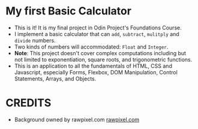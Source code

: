 # My first Basic Calculator
- This is it! It is my final project in Odin Project's 
Foundations Course.
- I implement a basic calculator that can `add`, 
`subtract`, `mulitply` and `divide` numbers. 
- Two kinds of numbers will accommodated: `Float` 
and `Integer`.
- **Note**: This project doesn't cover complex
computations including but not limited to exponentiation, 
square roots, and trigonometric functions.
- This is an application to all the fundamentals of
HTML, CSS and Javascript, especially Forms, Flexbox, 
DOM Manipulation, Control Statements, Arrays, and Objects. 

# CREDITS
- Background owned by rawpixel.com [rawpixel.com](https://www.freepik.com/free-vector/mathematical-geometric-background-vector-gradient-blue-education-remix_16311889.htm#fromView=search&page=1&position=1&uuid=9853d36d-11ee-460d-85a9-de5697fa41e9&query=%40rawpixel-com+math)
